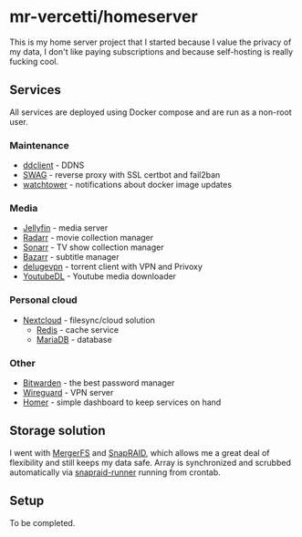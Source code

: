 # mr-vercetti/homeserver
This is my home server project that I started because I value the privacy of my data, I don't like paying subscriptions and because self-hosting is really fucking cool.

## Services
All services are deployed using Docker compose and are run as a non-root user.

### Maintenance
* [ddclient](https://github.com/linuxserver/docker-ddclient) - DDNS
* [SWAG](https://github.com/linuxserver/docker-swag) - reverse proxy with SSL certbot and fail2ban
* [watchtower](https://github.com/containrrr/watchtower) - notifications about docker image updates

### Media
* [Jellyfin](https://github.com/linuxserver/docker-jellyfin) - media server
* [Radarr](https://github.com/linuxserver/docker-radarr) - movie collection manager
* [Sonarr](https://github.com/linuxserver/docker-sonarr) - TV show collection manager
* [Bazarr](https://github.com/linuxserver/docker-bazarr) - subtitle manager
* [delugevpn](https://github.com/binhex/arch-delugevpn) - torrent client with VPN and Privoxy
* [YoutubeDL](https://github.com/Tzahi12345/YoutubeDL-Material) - Youtube media downloader

### Personal cloud
* [Nextcloud](https://github.com/linuxserver/docker-nextcloud) - filesync/cloud solution
  * [Redis](https://github.com/docker-library/redis) - cache service
  * [MariaDB](https://github.com/linuxserver/docker-mariadb) - database

### Other
* [Bitwarden](https://github.com/dani-garcia/vaultwarden) - the best password manager
* [Wireguard](https://github.com/linuxserver/docker-wireguard) - VPN server
* [Homer](https://github.com/bastienwirtz/homer) - simple dashboard to keep services on hand

## Storage solution
I went with [MergerFS](https://github.com/trapexit/mergerfs) and [SnapRAID](https://github.com/amadvance/snapraid), which allows me a great deal of flexibility and still keeps my data safe. Array is synchronized and scrubbed automatically via [snapraid-runner](https://github.com/Chronial/snapraid-runner) running from crontab.

## Setup
To be completed.
